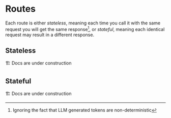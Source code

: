 # Routes

Each route is either *stateless*, meaning each time you call it with the same request you will get the same response[^1], or *stateful*, meaning each identical request may result in a different response.

[^1]: Ignoring the fact that LLM generated tokens are non-deterministic

## Stateless

🏗️ Docs are under construction

## Stateful

🏗️ Docs are under construction
